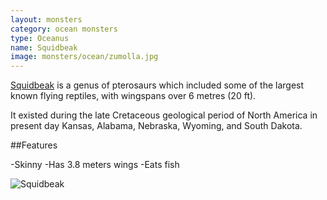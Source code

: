```yaml
---
layout: monsters
category: ocean monsters
type: Oceanus 
name: Squidbeak
image: monsters/ocean/zumolla.jpg
---
```


[Squidbeak](http://en.wikipedia.org/wiki/Pteranodon) is a genus of pterosaurs which included some of the largest known flying reptiles, with wingspans over 6 metres (20 ft).

It existed during the late Cretaceous geological period of North America in present day Kansas, Alabama, Nebraska, Wyoming, and South Dakota.

##Features

-Skinny
-Has 3.8 meters wings 
-Eats fish

![Squidbeak](http://upload.wikimedia.org/wikipedia/commons/thumb/7/77/Pteranodon_amnh_martyniuk.jpg/456px-Pteranodon_amnh_martyniuk.jpg)